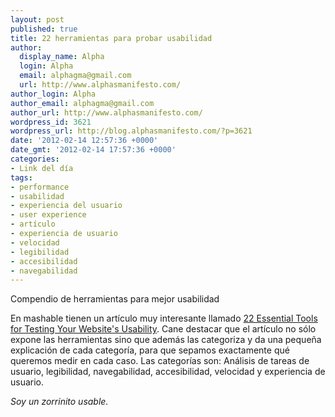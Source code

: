 ```yaml
---
layout: post
published: true
title: 22 herramientas para probar usabilidad
author:
  display_name: Alpha
  login: Alpha
  email: alphagma@gmail.com
  url: http://www.alphasmanifesto.com/
author_login: Alpha
author_email: alphagma@gmail.com
author_url: http://www.alphasmanifesto.com/
wordpress_id: 3621
wordpress_url: http://blog.alphasmanifesto.com/?p=3621
date: '2012-02-14 12:57:36 +0000'
date_gmt: '2012-02-14 17:57:36 +0000'
categories:
- Link del día
tags:
- performance
- usabilidad
- experiencia del usuario
- user experience
- artículo
- experiencia de usuario
- velocidad
- legibilidad
- accesibilidad
- navegabilidad
---
```


Compendio de herramientas para mejor usabilidad


En mashable tienen un artículo muy interesante llamado [22 Essential Tools for Testing Your Website's Usability](http://mashable.com/2011/09/30/website-usability-tools/). Cane destacar que el artículo no sólo expone las herramientas sino que además las categoriza y da una pequeña explicación de cada categoría, para que sepamos exactamente qué queremos medir en cada caso. Las categorías son: Análisis de tareas de usuario, legibilidad, navegabilidad, accesibilidad, velocidad y experiencia de usuario.

_Soy un zorrinito usable._

